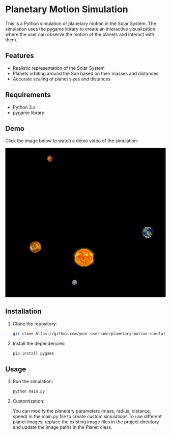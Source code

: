 # Planetary Motion Simulation

This is a Python simulation of planetary motion in the Solar System. The simulation uses the pygame library to create an interactive visualization where the user can observe the motion of the planets and interact with them.

## Features

- Realistic representation of the Solar System
- Planets orbiting around the Sun based on their masses and distances
- Accurate scaling of planet sizes and distances

## Requirements

- Python 3.x
- pygame library

## Demo

Click the image below to watch a demo video of the simulation:

[![Watch the video](images/thumbnail_demo.png)](demo.mp4)


## Installation

1. Clone the repository:

   ```bash
   git clone https://github.com/your-username/planetary-motion-simulation.git

2. Install the dependencies:
    ```bash
    pip install pygame

## Usage

1. Run the simulation:

    ```bash
    python main.py

2. Customization:

    You can modify the planetary parameters (mass, radius, distance, speed) in the main.py file to create custom simulations.To use different planet images, replace the existing image files in the project directory and update the image paths in the Planet class.

